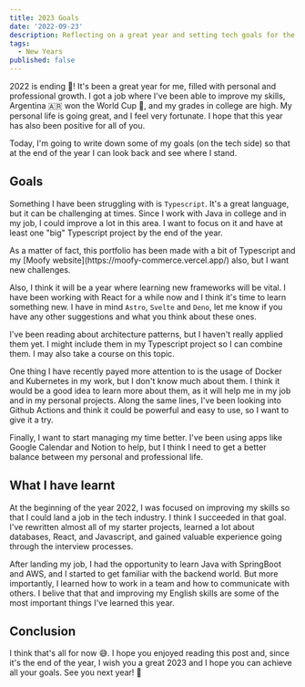 ```yaml
---
title: 2023 Goals
date: '2022-09-23'
description: Reflecting on a great year and setting tech goals for the future, as 2022 comes to a close, join me in reflecting on the year's personal and professional growth and setting goals for the tech challenges ahead.
tags:
  - New Years
published: false
---
```


2022 is ending 🍻! It's been a great year for me, filled with personal and professional growth. I got a job where I've been able to improve my skills, Argentina 🇦🇷 won the World Cup 🎉, and my grades in college are high. My personal life is going great, and I feel very fortunate. I hope that this year has also been positive for all of you.

Today, I'm going to write down some of my goals (on the tech side) so that at the end of the year I can look back and see where I stand.

## Goals

Something I have been struggling with is `Typescript`. It's a great language, but it can be challenging at times. Since I work with Java in college and in my job, I could improve a lot in this area. I want to focus on it and have at least one "big" Typescript project by the end of the year.

<AlertMd>
As a matter of fact, this portfolio has been made with a bit of Typescript and my [Moofy website](https://moofy-commerce.vercel.app/) also, but I want new challenges.
</AlertMd>

Also, I think it will be a year where learning new frameworks will be vital. I have been working with React for a while now and I think it's time to learn something new. I have in mind `Astro`, `Svelte` and `Deno`, let me know if you have any other suggestions and what you think about these ones.

I've been reading about architecture patterns, but I haven't really applied them yet. I might include them in my Typescript project so I can combine them. I may also take a course on this topic.

One thing I have recently payed more attention to is the usage of Docker and Kubernetes in my work, but I don't know much about them. I think it would be a good idea to learn more about them, as it will help me in my job and in my personal projects. Along the same lines, I've been looking into Github Actions and think it could be powerful and easy to use, so I want to give it a try.

Finally, I want to start managing my time better. I've been using apps like Google Calendar and Notion to help, but I think I need to get a better balance between my personal and professional life.

## What I have learnt

At the beginning of the year 2022, I was focused on improving my skills so that I could land a job in the tech industry. I think I succeeded in that goal. I've rewritten almost all of my starter projects, learned a lot about databases, React, and Javascript, and gained valuable experience going through the interview processes.

After landing my job, I had the opportunity to learn Java with SpringBoot and AWS, and I started to get familiar with the backend world. But more importantly, I learned how to work in a team and how to communicate with others. I belive that that and improving my English skills are some of the most important things I've learned this year.

## Conclusion

I think that's all for now 😅. I hope you enjoyed reading this post and, since it's the end of the year, I wish you a great 2023 and I hope you can achieve all your goals. See you next year! 🎉
